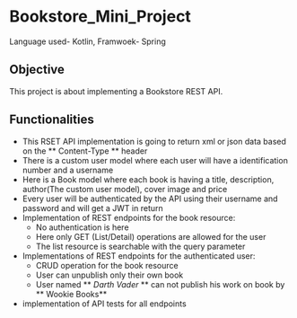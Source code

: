 # Bookstore_Mini_Project
 Language used- Kotlin, Framwoek- Spring
 
## Objective
 This project is about implementing a Bookstore REST API.
## Functionalities
 * This RSET API implementation is going to return xml or json data based on the ** Content-Type ** header
 * There is a custom user model where each user will have a identification number and a username
 * Here is a Book model where each book is having a title, description, author(The custom user model), cover image and price
 * Every user will be authenticated by the API using their username and password and will get a JWT in return
 * Implementation of REST endpoints for the book resource:
   - No authentication is here
   - Here only GET (List/Detail) operations are allowed for the user
   - The list resource is searchable with the query parameter
 * Implementations of REST endpoints for the authenticated user: 
   - CRUD operation for the book resource
   - User can unpublish only their own book
   - User named ** _Darth Vader_ ** can not publish his work on book by ** Wookie Books**
 * implementation of API tests for all endpoints
